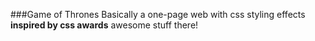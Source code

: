 ###Game of Thrones 
 Basically a one-page web with css styling effects
**inspired by css awards** awesome stuff there!

